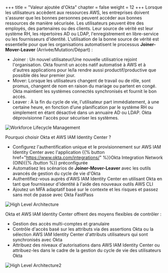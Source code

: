 +++
title = "Valeur ajoutée d'Okta"
chapter = false
weight = 12
+++
Lorsque les utilisateurs accèdent aux ressources AWS, les entreprises doivent s'assurer que les bonnes personnes peuvent accéder aux bonnes ressources de manière sécurisée. Les utilisateurs peuvent être des employés, des partenaires ou des clients. Leur source de vérité est leur système RH, les répertoires AD ou LDAP, l'enregistrement en libre-service ou les fournisseurs d'identité.
L'utilisation de la bonne source de vérité est essentielle pour que les organisations automatisent le processus **Joiner-Mover-Leaver** (Arrivée/Mutation/Départ) :
- Joiner : Un nouvel utilisateur/Une nouvelle utilisatrice rejoint l'organisation. Okta fournit un accès natif automatisé à AWS et à d'autres applications pour le/la rendre aussi productif/productive que possible dès leur premier jour.
- Mover: Lorsque les utilisateurs changent de travail ou de rôle, sont promus, changent de nom en raison du mariage ou partent en congé. Okta maintient les systèmes connectés synchronisés et fournit le bon accès.
- Leaver : À la fin du cycle de vie, l'utilisateur part immédiatement, à une certaine heure, en fonction d’une planification par le système RH ou simplement en étant désactivé dans un annuaire AD ou LDAP. Okta déprovisionne l'accès pour sécuriser les systèmes.

![Workforce Lifecycle Management](/images/1_Workforce_Lifecycle_Management.png)

Pourquoi choisir Okta et AWS IAM Identity Center ?
- Configurez l'authentification unique et le provisionnement sur AWS IAM Identity Center avec l'application {{% button href="https://www.okta.com/integrations/" %}}Okta Integration Network (OIN){{% /button %}} préconfigurée
- Automatisez les scénarios de **Joiner-Mover-Leaver** avec les outils avancés de gestion du cycle de vie d'Okta
- Authentifiez-vous auprès d'AWS IAM Identity Center en utilisant Okta en tant que fournisseur d'identité à l'aide des nouveaux outils AWS CLI
- Ajoutez un MFA adaptatif basé sur le contexte et les risques et passez sans mot de passe avec Okta FastPass

![High Level Architecture](/images/2_High_Level_Architecture.png)

Okta et AWS IAM Identity Center offrent des moyens flexibles de contrôler :
- Gestion des accès multi-comptes et granulaire
- Contrôle d'accès basé sur les attributs via des assertions Okta ou la sélection AWS IAM Identity Center d'attributs utilisateurs qui sont synchronisés avec Okta
- Attribuez des niveaux d'autorisations dans AWS IAM Identity Center ou attribuez-les dans le cadre de la gestion du cycle de vie des utilisateurs Okta

![High Level Architecture2](/images/3_High_Level_Architecture2.png)
